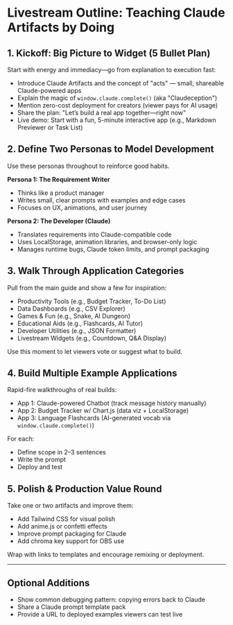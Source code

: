 # Livestream Outline: Teaching Claude Artifacts by Doing

## 1. Kickoff: Big Picture to Widget (5 Bullet Plan)
Start with energy and immediacy—go from explanation to execution fast:

- Introduce Claude Artifacts and the concept of "acts" — small, shareable Claude-powered apps
- Explain the magic of `window.claude.complete()` (aka "Claudeception")
- Mention zero-cost deployment for creators (viewer pays for AI usage)
- Share the plan: "Let’s build a real app together—right now"
- Live demo: Start with a fun, 5-minute interactive app (e.g., Markdown Previewer or Task List)

## 2. Define Two Personas to Model Development
Use these personas throughout to reinforce good habits.

**Persona 1: The Requirement Writer**
- Thinks like a product manager
- Writes small, clear prompts with examples and edge cases
- Focuses on UX, animations, and user journey

**Persona 2: The Developer (Claude)**
- Translates requirements into Claude-compatible code
- Uses LocalStorage, animation libraries, and browser-only logic
- Manages runtime bugs, Claude token limits, and prompt packaging

## 3. Walk Through Application Categories
Pull from the main guide and show a few for inspiration:

- Productivity Tools (e.g., Budget Tracker, To-Do List)
- Data Dashboards (e.g., CSV Explorer)
- Games & Fun (e.g., Snake, AI Dungeon)
- Educational Aids (e.g., Flashcards, AI Tutor)
- Developer Utilities (e.g., JSON Formatter)
- Livestream Widgets (e.g., Countdown, Q&A Display)

Use this moment to let viewers vote or suggest what to build.

## 4. Build Multiple Example Applications
Rapid-fire walkthroughs of real builds:

- App 1: Claude-powered Chatbot (track message history manually)
- App 2: Budget Tracker w/ Chart.js (data viz + LocalStorage)
- App 3: Language Flashcards (AI-generated vocab via `window.claude.complete()`)

For each:
- Define scope in 2–3 sentences
- Write the prompt
- Deploy and test

## 5. Polish & Production Value Round
Take one or two artifacts and improve them:

- Add Tailwind CSS for visual polish
- Add anime.js or confetti effects
- Improve prompt packaging for Claude
- Add chroma key support for OBS use

Wrap with links to templates and encourage remixing or deployment.

---

## Optional Additions
- Show common debugging pattern: copying errors back to Claude
- Share a Claude prompt template pack
- Provide a URL to deployed examples viewers can test live

